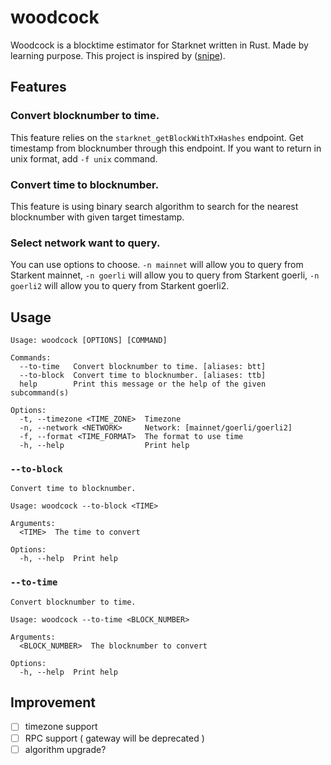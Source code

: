# woodcock

Woodcock is a blocktime estimator for Starknet written in Rust. Made by learning purpose. This project is inspired by ([snipe](https://github.com/0xcacti/snipe)).

## Features

### Convert blocknumber to time.

This feature relies on the `starknet_getBlockWithTxHashes` endpoint. Get timestamp from blocknumber through this endpoint. If you want to return in unix format, add `-f unix` command.

### Convert time to blocknumber.

This feature is using binary search algorithm to search for the nearest blocknumber with given target timestamp.

### Select network want to query.

You can use options to choose. `-n mainnet` will allow you to query from Starkent mainnet, `-n goerli` will allow you to query from Starkent goerli, `-n goerli2` will allow you to query from Starkent goerli2.

## Usage

```
Usage: woodcock [OPTIONS] [COMMAND]

Commands:
  --to-time   Convert blocknumber to time. [aliases: btt]
  --to-block  Convert time to blocknumber. [aliases: ttb]
  help        Print this message or the help of the given subcommand(s)

Options:
  -t, --timezone <TIME_ZONE>  Timezone
  -n, --network <NETWORK>     Network: [mainnet/goerli/goerli2]
  -f, --format <TIME_FORMAT>  The format to use time
  -h, --help                  Print help
```

### `--to-block`

```
Convert time to blocknumber.

Usage: woodcock --to-block <TIME>

Arguments:
  <TIME>  The time to convert

Options:
  -h, --help  Print help
```

### `--to-time`

```
Convert blocknumber to time.

Usage: woodcock --to-time <BLOCK_NUMBER>

Arguments:
  <BLOCK_NUMBER>  The blocknumber to convert

Options:
  -h, --help  Print help
```

## Improvement

- [ ] timezone support
- [ ] RPC support ( gateway will be deprecated )
- [ ] algorithm upgrade?
